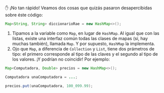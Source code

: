:hand: ¡No tan rápido! Veamos dos cosas que quizás pasaron desapercibidas sobre éste código: 

```java
Map<String, String> diccionarioRae = new HashMap<>();
```

1. Tipamos a la variable como `Map`, en lugar de `HashMap`. Al igual que con las listas, existe una interfaz común todas las clases de mapas (sí, hay muchas también), llamada `Map`. Y por supuesto, `HashMap` la implementa. 
2. Ojo que `Map`, a diferencia de `Collection` y `List`, tiene dos prámetros de tipo: el primero corresponde al tipo de las claves y el segundo al tipo de los valores. ¡Y podrían no coincidir! Por ejemplo: 

```java
Map<Computadora, Double> precios = new HashMap<>();

Computadora unaComputadora = ...;

precios.put(unaComputadora, 100_099.99);
```


 

